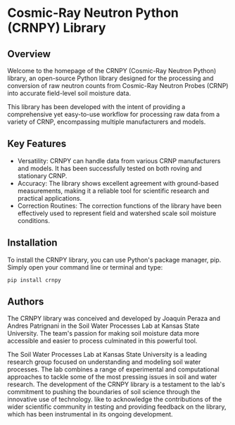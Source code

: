 # Cosmic-Ray Neutron Python (CRNPY) Library
## Overview

Welcome to the homepage of the CRNPY (Cosmic-Ray Neutron Python) library, an open-source Python library designed for the processing and conversion of raw neutron counts from Cosmic-Ray Neutron Probes (CRNP) into accurate field-level soil moisture data.

This library has been developed with the intent of providing a comprehensive yet easy-to-use workflow for processing raw data from a variety of CRNP, encompassing multiple manufacturers and models.

## Key Features
- Versatility: CRNPY can handle data from various CRNP manufacturers and models. It has been successfully tested on both roving and stationary CRNP.
- Accuracy: The library shows excellent agreement with ground-based measurements, making it a reliable tool for scientific research and practical applications.
- Correction Routines: The correction functions of the library have been effectively used to represent field and watershed scale soil moisture conditions.

## Installation

To install the CRNPY library, you can use Python's package manager, pip. Simply open your command line or terminal and type:

```pip install crnpy```

## Authors
The CRNPY library was conceived and developed by Joaquin Peraza and Andres Patrignani in the Soil Water Processes Lab at Kansas State University. The team's passion for making soil moisture data more accessible and easier to process culminated in this powerful tool.

The Soil Water Processes Lab at Kansas State University is a leading research group focused on understanding and modeling soil water processes. The lab combines a range of experimental and computational approaches to tackle some of the most pressing issues in soil and water research. The development of the CRNPY library is a testament to the lab's commitment to pushing the boundaries of soil science through the innovative use of technology. like to acknowledge the contributions of the wider scientific community in testing and providing feedback on the library, which has been instrumental in its ongoing development.
